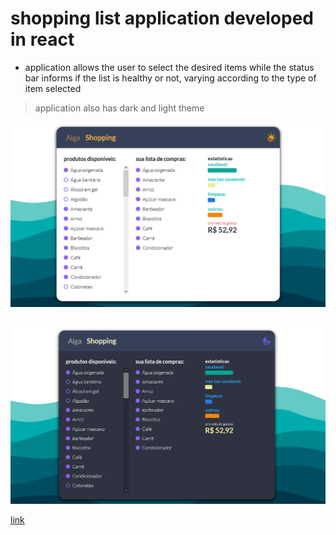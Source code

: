 # shopping list application developed in react

- application allows the user to select the desired items while the status bar informs if the list is healthy or not, varying according to the type of item selected


> application also has dark and light theme

![light](./src/assets/light_alga.png)
##
![dark](./src/assets/dark_alga.png)

[link](https://alga-shopping.vercel.app/)
